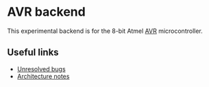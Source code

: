 # AVR backend

This experimental backend is for the 8-bit Atmel [AVR](https://en.wikipedia.org/wiki/Atmel_AVR) microcontroller.

## Useful links

* [Unresolved bugs](https://github.com/llvm/llvm-project/labels/backend%3AAVR)
* [Architecture notes](https://github.com/avr-llvm/architecture)
